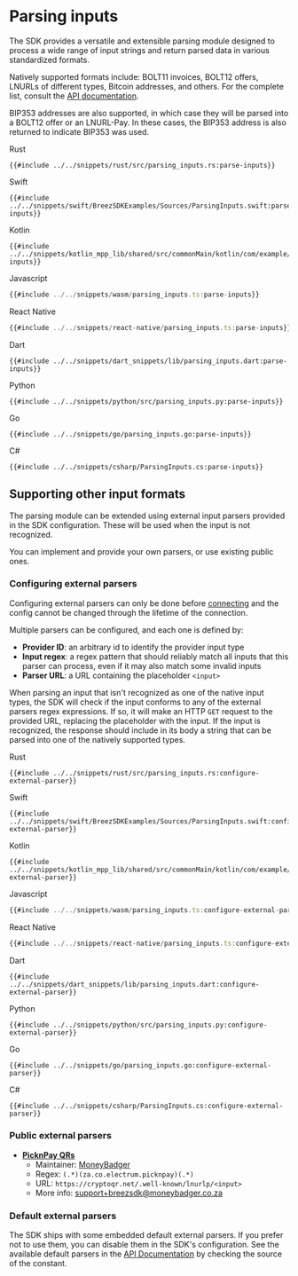 # Parsing inputs

The SDK provides a versatile and extensible parsing module designed to process a wide range of input strings and return parsed data in various standardized formats. 

Natively supported formats include: BOLT11 invoices, BOLT12 offers, LNURLs of different types, Bitcoin addresses, and others. For the complete list, consult the [API documentation](https://breez.github.io/breez-sdk-liquid/breez_sdk_liquid/enum.InputType.html).

BIP353 addresses are also supported, in which case they will be parsed into a BOLT12 offer or an LNURL-Pay. In these cases, the BIP353 address is also returned to indicate BIP353 was used.

<custom-tabs category="lang">
<div slot="title">Rust</div>
<section>

```rust,ignore
{{#include ../../snippets/rust/src/parsing_inputs.rs:parse-inputs}}
```
</section>

<div slot="title">Swift</div>
<section>

```swift,ignore
{{#include ../../snippets/swift/BreezSDKExamples/Sources/ParsingInputs.swift:parse-inputs}}
```
</section>

<div slot="title">Kotlin</div>
<section>

```kotlin,ignore
{{#include ../../snippets/kotlin_mpp_lib/shared/src/commonMain/kotlin/com/example/kotlinmpplib/ParsingInputs.kt:parse-inputs}}
```
</section>

<div slot="title">Javascript</div>
<section>

```typescript
{{#include ../../snippets/wasm/parsing_inputs.ts:parse-inputs}}
```
</section>

<div slot="title">React Native</div>
<section>

```typescript
{{#include ../../snippets/react-native/parsing_inputs.ts:parse-inputs}}
```
</section>

<div slot="title">Dart</div>
<section>

```dart,ignore
{{#include ../../snippets/dart_snippets/lib/parsing_inputs.dart:parse-inputs}}
```
</section>

<div slot="title">Python</div>
<section>

```python,ignore 
{{#include ../../snippets/python/src/parsing_inputs.py:parse-inputs}}
```
</section>

<div slot="title">Go</div>
<section>

```go,ignore
{{#include ../../snippets/go/parsing_inputs.go:parse-inputs}}
```
</section>

<div slot="title">C#</div>
<section>

```cs,ignore
{{#include ../../snippets/csharp/ParsingInputs.cs:parse-inputs}}
```
</section>
</custom-tabs>

## Supporting other input formats

The parsing module can be extended using external input parsers provided in the SDK configuration. These will be used when the input is not recognized.

You can implement and provide your own parsers, or use existing public ones.

### Configuring external parsers

Configuring external parsers can only be done before [connecting](connecting.md#connecting) and the config cannot be changed through the lifetime of the connection.

Multiple parsers can be configured, and each one is defined by:
* **Provider ID**: an arbitrary id to identify the provider input type
* **Input regex**: a regex pattern that should reliably match all inputs that this parser can process, even if it may also match some invalid inputs
* **Parser URL**: a URL containing the placeholder `<input>`

When parsing an input that isn't recognized as one of the native input types, the SDK will check if the input conforms to any of the external parsers regex expressions. If so, it will make an HTTP `GET` request to the provided URL, replacing the placeholder with the input. If the input is recognized, the response should include in its body a string that can be parsed into one of the natively supported types.

<custom-tabs category="lang">
<div slot="title">Rust</div>
<section>

```rust,ignore
{{#include ../../snippets/rust/src/parsing_inputs.rs:configure-external-parser}}
```
</section>
 <div slot="title">Swift</div>
<section>

```swift,ignore
{{#include ../../snippets/swift/BreezSDKExamples/Sources/ParsingInputs.swift:configure-external-parser}}
```
</section>

<div slot="title">Kotlin</div>
<section>

```kotlin,ignore
{{#include ../../snippets/kotlin_mpp_lib/shared/src/commonMain/kotlin/com/example/kotlinmpplib/ParsingInputs.kt:configure-external-parser}}
```
</section>

<div slot="title">Javascript</div>
<section>

```typescript
{{#include ../../snippets/wasm/parsing_inputs.ts:configure-external-parser}}
```
</section>

<div slot="title">React Native</div>
<section>

```typescript
{{#include ../../snippets/react-native/parsing_inputs.ts:configure-external-parser}}
```
</section>

<div slot="title">Dart</div>
<section>

```dart,ignore
{{#include ../../snippets/dart_snippets/lib/parsing_inputs.dart:configure-external-parser}}
```
</section>

<div slot="title">Python</div>
<section>

```python,ignore 
{{#include ../../snippets/python/src/parsing_inputs.py:configure-external-parser}}
```
</section>

<div slot="title">Go</div>
<section>

```go,ignore
{{#include ../../snippets/go/parsing_inputs.go:configure-external-parser}}
```
</section>

<div slot="title">C#</div>
<section>

```cs,ignore
{{#include ../../snippets/csharp/ParsingInputs.cs:configure-external-parser}}
```
</section>
</custom-tabs>

### Public external parsers

* [**PicknPay QRs**](https://www.pnp.co.za/)
  * Maintainer: [MoneyBadger](https://www.moneybadger.co.za/)
  * Regex: `(.*)(za.co.electrum.picknpay)(.*)`
  * URL: `https://cryptoqr.net/.well-known/lnurlp/<input>`
  * More info: [support+breezsdk@moneybadger.co.za](mailto:support+breezsdk@moneybadger.co.za)

### Default external parsers

The SDK ships with some embedded default external parsers. If you prefer not to use them, you can disable them in the SDK's configuration. See the available default parsers in the [API Documentation](https://breez.github.io/breez-sdk-liquid/breez_sdk_liquid/sdk/constant.DEFAULT_EXTERNAL_INPUT_PARSERS.html) by checking the source of the constant.

